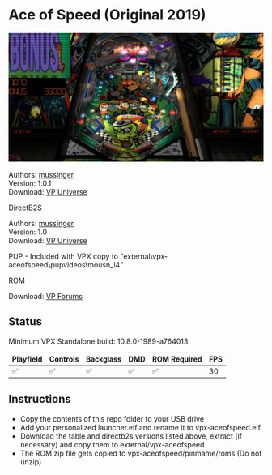 # Ace of Speed (Original 2019)

![Table Preview](https://github.com/bhobman/vpx-previews/blob/464659948ca6a223f32d66eb7e0123d69d621037/vpx-aceofspeed-preview.png)

Authors: [mussinger](https://vpuniverse.com/profile/25802-mussinger/)  
Version: 1.0.1  
Download: [VP Universe](https://vpuniverse.com/files/file/6253-ace-of-speed/)

DirectB2S

Authors: [mussinger](https://vpuniverse.com/profile/25802-mussinger/)  
Version: 1.0  
Download: [VP Universe](https://vpuniverse.com/files/file/6246-ace-of-speed-b2s/)

PUP - Included with VPX copy to "external\vpx-aceofspeed\pupvideos\mousn_l4\"

ROM

Download: [VP Forums](https://www.vpforums.org/index.php?app=downloads&showfile=933)

## Status 

Minimum VPX Standalone build: 10.8.0-1989-a764013

| Playfield | Controls | Backglass | DMD | ROM Required | FPS | 
|-----------|----------|-----------|-----|--------------|-----|
| :white_check_mark: | :white_check_mark: | :white_check_mark: | :white_check_mark: | :white_check_mark: | 30 |

## Instructions

- Copy the contents of this repo folder to your USB drive
- Add your personalized launcher.elf and rename it to vpx-aceofspeed.elf
- Download the table and directb2s versions listed above, extract (if necessary) and copy them to external/vpx-aceofspeed
- The ROM zip file gets copied to vpx-aceofspeed/pinmame/roms (Do not unzip)
